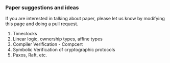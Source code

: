 ### Paper suggestions and ideas

If you are interested in talking about paper, please let us know by modifying
this page and doing a pull request.

1. Timeclocks
2. Linear logic, ownership types, affine types
3. Compiler Verification - Compcert
4. Symbolic Verification of cryptographic protocols
5. Paxos, Raft, etc.
